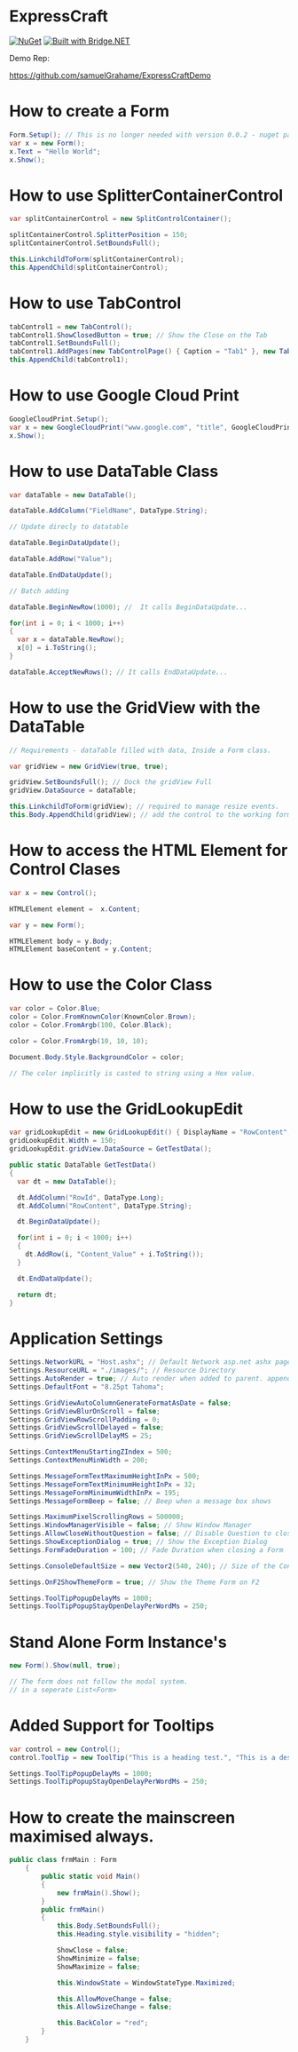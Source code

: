 # ExpressCraft

[![NuGet](https://img.shields.io/nuget/v/expresscraft.svg)](https://www.nuget.org/packages/ExpressCraft) [![Built with Bridge.NET](https://img.shields.io/badge/built%20with-Bridge.NET-blue.svg)](http://bridge.net/)

 Demo Rep:
 
  https://github.com/samuelGrahame/ExpressCraftDemo
  

# How to create a Form

```csharp
Form.Setup(); // This is no longer needed with version 0.0.2 - nuget package
var x = new Form();
x.Text = "Hello World";
x.Show();
```

# How to use SplitterContainerControl

```csharp
var splitContainerControl = new SplitControlContainer();

splitContainerControl.SplitterPosition = 150;
splitContainerControl.SetBoundsFull();

this.LinkchildToForm(splitContainerControl);
this.AppendChild(splitContainerControl);
```

# How to use TabControl

```csharp
tabControl1 = new TabControl();
tabControl1.ShowClosedButton = true; // Show the Close on the Tab
tabControl1.SetBoundsFull();
tabControl1.AddPages(new TabControlPage() { Caption = "Tab1" }, new TabControlPage() { Caption = "Tab2" });
this.AppendChild(tabControl1);
```

# How to use Google Cloud Print

```csharp
GoogleCloudPrint.Setup();
var x = new GoogleCloudPrint("www.google.com", "title", GoogleCloudPrintingMimeType.Url);
x.Show();
```

# How to use DataTable Class

```csharp
var dataTable = new DataTable();				

dataTable.AddColumn("FieldName", DataType.String);

// Update direcly to datatable

dataTable.BeginDataUpdate();

dataTable.AddRow("Value");

dataTable.EndDataUpdate();

// Batch adding

dataTable.BeginNewRow(1000); //  It calls BeginDataUpdate...

for(int i = 0; i < 1000; i++)
{
  var x = dataTable.NewRow();
  x[0] = i.ToString();
}

dataTable.AcceptNewRows(); // It calls EndDataUpdate...
```

# How to use the GridView with the DataTable

```csharp
// Requirements - dataTable filled with data, Inside a Form class.

var gridView = new GridView(true, true);

gridView.SetBoundsFull(); // Dock the gridView Full
gridView.DataSource = dataTable;

this.LinkchildToForm(gridView); // required to manage resize events.
this.Body.AppendChild(gridView); // add the control to the working form
```

# How to access the HTML Element for Control Clases

```csharp
var x = new Control();

HTMLElement element =  x.Content;

var y = new Form();

HTMLElement body = y.Body;
HTMLElement baseContent = y.Content;

```

# How to use the Color Class

```csharp
var color = Color.Blue;
color = Color.FromKnownColor(KnownColor.Brown);
color = Color.FromArgb(100, Color.Black);

color = Color.FromArgb(10, 10, 10);

Document.Body.Style.BackgroundColor = color;

// The color implicitly is casted to string using a Hex value. 

```

# How to use the GridLookupEdit

```csharp
var gridLookupEdit = new GridLookupEdit() { DisplayName = "RowContent", FieldName = "RowId" };
gridLookupEdit.Width = 150;
gridLookupEdit.gridView.DataSource = GetTestData();

public static DataTable GetTestData()
{
  var dt = new DataTable();

  dt.AddColumn("RowId", DataType.Long);
  dt.AddColumn("RowContent", DataType.String);

  dt.BeginDataUpdate();

  for(int i = 0; i < 1000; i++)
  {				
    dt.AddRow(i, "Content_Value" + i.ToString());
  }

  dt.EndDataUpdate();

  return dt;
}

```

# Application Settings

```csharp
Settings.NetworkURL = "Host.ashx"; // Default Network asp.net ashx page
Settings.ResourceURL = "./images/"; // Resource Directory
Settings.AutoRender = true; // Auto render when added to parent. appendChild(x);
Settings.DefaultFont = "8.25pt Tahoma";

Settings.GridViewAutoColumnGenerateFormatAsDate = false;
Settings.GridViewBlurOnScroll = false;
Settings.GridViewRowScrollPadding = 0;
Settings.GridViewScrollDelayed = false;
Settings.GridViewScrollDelayMS = 25;

Settings.ContextMenuStartingZIndex = 500;
Settings.ContextMenuMinWidth = 200;

Settings.MessageFormTextMaximumHeightInPx = 500;
Settings.MessageFormTextMinimumHeightInPx = 32;
Settings.MessageFormMinimumWidthInPx = 195;
Settings.MessageFormBeep = false; // Beep when a message box shows

Settings.MaximumPixelScrollingRows = 500000;
Settings.WindowManagerVisible = false; // Show Window Manager
Settings.AllowCloseWithoutQuestion = false; // Disable Question to close browser tab/page
Settings.ShowExceptionDialog = true; // Show the Exception Dialog
Settings.FormFadeDuration = 100; // Fade Duration when closing a Form

Settings.ConsoleDefaultSize = new Vector2(540, 240); // Size of the Console Form

Settings.OnF2ShowThemeForm = true; // Show the Theme Form on F2

Settings.ToolTipPopupDelayMs = 1000;
Settings.ToolTipPopupStayOpenDelayPerWordMs = 250;
```

# Stand Alone Form Instance's

```csharp
new Form().Show(null, true);

// The form does not follow the modal system.
// in a seperate List<Form>
```

# Added Support for Tooltips

```csharp
var control = new Control();
control.ToolTip = new ToolTip("This is a heading test.", "This is a description test.");

Settings.ToolTipPopupDelayMs = 1000;
Settings.ToolTipPopupStayOpenDelayPerWordMs = 250;
```

# How to create the mainscreen maximised always.

```csharp
public class frmMain : Form
    {
        public static void Main()
        {
            new frmMain().Show();
        }
        public frmMain()
        {
            this.Body.SetBoundsFull();
            this.Heading.style.visibility = "hidden";

            ShowClose = false;
            ShowMinimize = false;
            ShowMaximize = false;

            this.WindowState = WindowStateType.Maximized;

            this.AllowMoveChange = false;
            this.AllowSizeChange = false;

            this.BackColor = "red";
        }
    }
```
